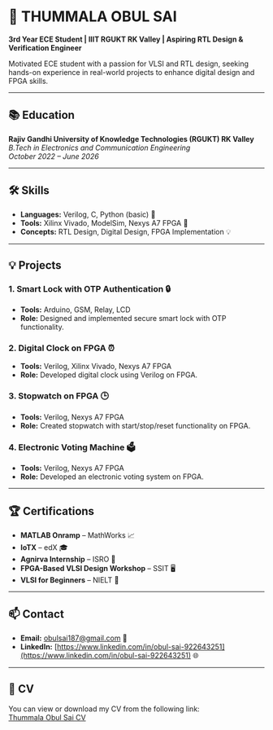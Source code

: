 # 🌟 THUMMALA OBUL SAI  
**3rd Year ECE Student | IIIT RGUKT RK Valley | Aspiring RTL Design & Verification Engineer**  

Motivated ECE student with a passion for VLSI and RTL design, seeking hands-on experience in real-world projects to enhance digital design and FPGA skills.

---

## 📚 Education

**Rajiv Gandhi University of Knowledge Technologies (RGUKT) RK Valley**  
*B.Tech in Electronics and Communication Engineering*  
*October 2022 – June 2026*

---

## 🛠️ Skills

- **Languages:** Verilog, C, Python (basic) 📝
- **Tools:** Xilinx Vivado, ModelSim, Nexys A7 FPGA 🔧
- **Concepts:** RTL Design, Digital Design, FPGA Implementation 💡

---

## 💡 Projects

### 1. **Smart Lock with OTP Authentication** 🔒
- **Tools:** Arduino, GSM, Relay, LCD
- **Role:** Designed and implemented secure smart lock with OTP functionality.

### 2. **Digital Clock on FPGA** ⏰
- **Tools:** Verilog, Xilinx Vivado, Nexys A7 FPGA
- **Role:** Developed digital clock using Verilog on FPGA.

### 3. **Stopwatch on FPGA** 🕒
- **Tools:** Verilog, Nexys A7 FPGA
- **Role:** Created stopwatch with start/stop/reset functionality on FPGA.

### 4. **Electronic Voting Machine** 🗳️
- **Tools:** Verilog, Nexys A7 FPGA
- **Role:** Developed an electronic voting system on FPGA.

---

## 🏆 Certifications

- **MATLAB Onramp** – MathWorks 📈
- **IoTX** – edX 🎓
- **Agnirva Internship** – ISRO 🚀
- **FPGA-Based VLSI Design Workshop** – SSIT 🖥️
- **VLSI for Beginners** – NIELT 🎉

---

## 📫 Contact

- **Email:** obulsai187@gmail.com 📧
- **LinkedIn:** [https://www.linkedin.com/in/obul-sai-922643251](https://www.linkedin.com/in/obul-sai-922643251) 🌐

---

## 📄 CV

You can view or download my CV from the following link:  
[Thummala Obul Sai CV](https://github.com/obulsai/THUMMALA-OBUL-SAI/blob/680593f2484a2c9837832f9d651c2947cd6c07ce/Cv.pdf)
